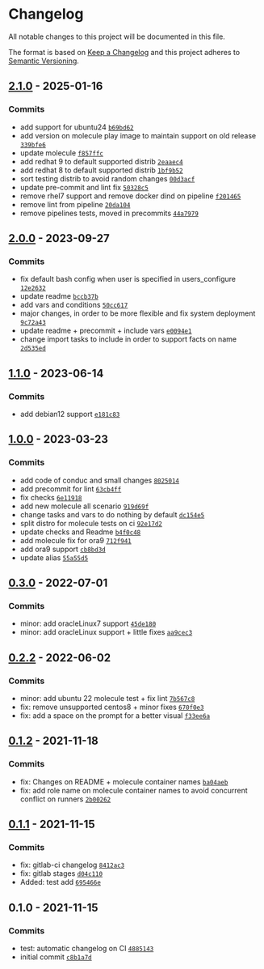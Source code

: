 # Changelog

All notable changes to this project will be documented in this file.

The format is based on [Keep a Changelog](https://keepachangelog.com/en/1.0.0/)
and this project adheres to [Semantic Versioning](https://semver.org/spec/v2.0.0.html).

## [2.1.0](https://github.com/lotusnoir/ansible-system_bashrc/compare/2.0.0...2.1.0) - 2025-01-16

### Commits

- add support for ubuntu24 [`b69bd62`](https://github.com/lotusnoir/ansible-system_bashrc/commit/b69bd629fbdc24ec2639ad3d263ca8549eda95c6)
- add version on molecule play image to maintain support on old release [`339bfe6`](https://github.com/lotusnoir/ansible-system_bashrc/commit/339bfe634e1e90fb7bb512dd72973797cc984083)
- update molecule [`f857ffc`](https://github.com/lotusnoir/ansible-system_bashrc/commit/f857ffc0e53fc44eeac0ccf3aefd8bd6ddd5503c)
- add redhat 9 to default supported distrib [`2eaaec4`](https://github.com/lotusnoir/ansible-system_bashrc/commit/2eaaec4f87876cde81391f89b36d4489c52c2146)
- add redhat 8 to default supported distrib [`1bf9b52`](https://github.com/lotusnoir/ansible-system_bashrc/commit/1bf9b5222036a9d2382274641768e549badb7525)
- sort testing distrib to avoid random changes [`00d3acf`](https://github.com/lotusnoir/ansible-system_bashrc/commit/00d3acfc07e92b38aee7e22e818e8deb8a707bba)
- update pre-commit and lint fix [`50328c5`](https://github.com/lotusnoir/ansible-system_bashrc/commit/50328c5324afd0cae20464e73c1f0079a825e7a6)
- remove rhel7 support and remove docker dind on pipeline [`f201465`](https://github.com/lotusnoir/ansible-system_bashrc/commit/f20146598907980a9889e87e88dcccd36a3b44da)
- remove lint from pipeline [`20da104`](https://github.com/lotusnoir/ansible-system_bashrc/commit/20da104ad0e436040093dd2f74323ca7db9a9d74)
- remove pipelines tests, moved in precommits [`44a7979`](https://github.com/lotusnoir/ansible-system_bashrc/commit/44a7979c555430d822c0ccb8fad07935a6253fa7)

## [2.0.0](https://github.com/lotusnoir/ansible-system_bashrc/compare/1.1.0...2.0.0) - 2023-09-27

### Commits

- fix default bash config when user is specified in users_configure [`12e2632`](https://github.com/lotusnoir/ansible-system_bashrc/commit/12e2632b5b10560f42578bca226a6cdbf1a718d3)
- update readme [`bccb37b`](https://github.com/lotusnoir/ansible-system_bashrc/commit/bccb37bd4486da819ffb76a3005f875001e81cce)
- add vars and conditions [`50cc617`](https://github.com/lotusnoir/ansible-system_bashrc/commit/50cc617d5b2a148d8f5a91025aa96d5370299e3b)
- major changes, in order to be more flexible and fix system deployment [`9c72a43`](https://github.com/lotusnoir/ansible-system_bashrc/commit/9c72a43e766ec0eb1565f09ca38a2d3eedc7b21b)
- update readme + precommit + include vars [`e0094e1`](https://github.com/lotusnoir/ansible-system_bashrc/commit/e0094e1a4c0409cb2a3a553f8159c41303d0d123)
- change import tasks to include in order to support facts on name [`2d535ed`](https://github.com/lotusnoir/ansible-system_bashrc/commit/2d535ed39b132ca3c418388c499ee5cda22e1d5e)

## [1.1.0](https://github.com/lotusnoir/ansible-system_bashrc/compare/1.0.0...1.1.0) - 2023-06-14

### Commits

- add debian12 support [`e181c83`](https://github.com/lotusnoir/ansible-system_bashrc/commit/e181c839194a39671b5aa0fcd3ff0c701efafc7e)

## [1.0.0](https://github.com/lotusnoir/ansible-system_bashrc/compare/0.3.0...1.0.0) - 2023-03-23

### Commits

- add code of conduc and small changes [`8025014`](https://github.com/lotusnoir/ansible-system_bashrc/commit/8025014505d4ee122695eec73e4b2d341c82018a)
- add precommit for lint [`63cb4ff`](https://github.com/lotusnoir/ansible-system_bashrc/commit/63cb4ffb2af2b738073f47d7ce46d532f346e5ed)
- fix checks [`6e11918`](https://github.com/lotusnoir/ansible-system_bashrc/commit/6e11918196089b221630847a7ba4c1d9e68f7ce7)
- add new molecule all scenario [`919d69f`](https://github.com/lotusnoir/ansible-system_bashrc/commit/919d69f9f944a1d17110b6f57684b4513f44e075)
- change tasks and vars to do nothing by default [`dc154e5`](https://github.com/lotusnoir/ansible-system_bashrc/commit/dc154e5305cba398146e8ea89c0c9028816c118f)
- split distro for molecule tests on ci [`92e17d2`](https://github.com/lotusnoir/ansible-system_bashrc/commit/92e17d24945452f86b66834b130f4b732df4551f)
- update checks and Readme [`b4f0c48`](https://github.com/lotusnoir/ansible-system_bashrc/commit/b4f0c480c18a6ccedab59fc315018b3a2d8a1d30)
- add molecule fix for ora9 [`712f941`](https://github.com/lotusnoir/ansible-system_bashrc/commit/712f9415dcbd98f096b505e98acd4445ad6cd035)
- add ora9 support [`cb8bd3d`](https://github.com/lotusnoir/ansible-system_bashrc/commit/cb8bd3d01c1d2ae977d6eb87fdc25280acf12c7f)
- update alias [`55a55d5`](https://github.com/lotusnoir/ansible-system_bashrc/commit/55a55d528a5e6ad89963b24d6152898ace321fc8)

## [0.3.0](https://github.com/lotusnoir/ansible-system_bashrc/compare/0.2.2...0.3.0) - 2022-07-01

### Commits

- minor: add oracleLinux7 support [`45de180`](https://github.com/lotusnoir/ansible-system_bashrc/commit/45de180a45840c519e5af540379af380b1fa9bcc)
- minor: add oracleLinux support + little fixes [`aa9cec3`](https://github.com/lotusnoir/ansible-system_bashrc/commit/aa9cec3ecebea53f178aaf881ede5f930b9df320)

## [0.2.2](https://github.com/lotusnoir/ansible-system_bashrc/compare/0.1.2...0.2.2) - 2022-06-02

### Commits

- minor: add ubuntu 22 molecule test + fix lint [`7b567c8`](https://github.com/lotusnoir/ansible-system_bashrc/commit/7b567c841a1354f771f98d911dc8dd9ef964a26a)
- fix: remove unsupported centos8 + minor fixes [`670f0e3`](https://github.com/lotusnoir/ansible-system_bashrc/commit/670f0e379b366380ada10fb6c640f8f623d04200)
- fix: add a space on the prompt for a better visual [`f33ee6a`](https://github.com/lotusnoir/ansible-system_bashrc/commit/f33ee6a88b62f3739d26e8e49fe0b86dd18e0029)

## [0.1.2](https://github.com/lotusnoir/ansible-system_bashrc/compare/0.1.1...0.1.2) - 2021-11-18

### Commits

- fix: Changes on README + molecule container names [`ba04aeb`](https://github.com/lotusnoir/ansible-system_bashrc/commit/ba04aebe67509c6b640f683727e02d9f29aa00b0)
- fix: add role name on molecule container names to avoid concurrent conflict on runners [`2b00262`](https://github.com/lotusnoir/ansible-system_bashrc/commit/2b002620c0286957dfe1ba20ce11a1eb31c86d0e)

## [0.1.1](https://github.com/lotusnoir/ansible-system_bashrc/compare/0.1.0...0.1.1) - 2021-11-15

### Commits

- fix: gitlab-ci changelog [`8412ac3`](https://github.com/lotusnoir/ansible-system_bashrc/commit/8412ac345d7f1064acb042ca1cb05d521b7c5f4b)
- fix: gitlab stages [`d04c110`](https://github.com/lotusnoir/ansible-system_bashrc/commit/d04c1100c93d2dbc05a970eb82ecc0cb1a024713)
- Added: test add [`695466e`](https://github.com/lotusnoir/ansible-system_bashrc/commit/695466e3a3f84bf131da86bb6fd364941a100138)

## 0.1.0 - 2021-11-15

### Commits

- test: automatic changelog on CI [`4885143`](https://github.com/lotusnoir/ansible-system_bashrc/commit/4885143b6061f724035a0dabdb5f1f13379a9e9e)
- initial commit [`c8b1a7d`](https://github.com/lotusnoir/ansible-system_bashrc/commit/c8b1a7d40ac6b468b8f872ef7235b13cf39bbbd1)
